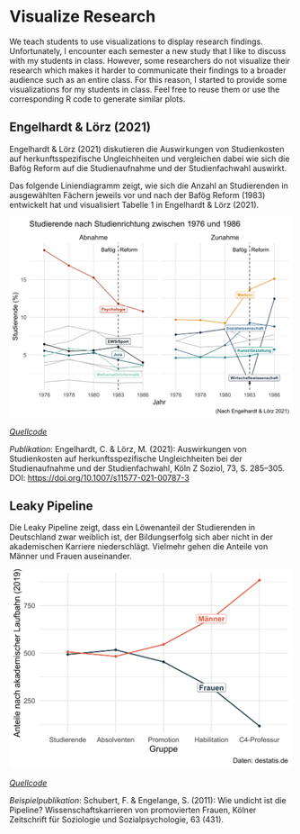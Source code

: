 
<!-- README.md is generated from README.Rmd. Please edit that file -->

# Visualize Research

<!-- badges: start -->
<!-- badges: end -->

We teach students to use visualizations to display research findings.
Unfortunately, I encounter each semester a new study that I like to
discuss with my students in class. However, some researchers do not
visualize their research which makes it harder to communicate their
findings to a broader audience such as an entire class. For this reason,
I started to provide some visualizations for my students in class. Feel
free to reuse them or use the corresponding R code to generate similar
plots.

## Engelhardt & Lörz (2021)

Engelhardt & Lörz (2021) diskutieren die Auswirkungen von Studienkosten
auf herkunftsspezifische Ungleichheiten und vergleichen dabei wie sich
die Bafög Reform auf die Studienaufnahme und der Studienfachwahl
auswirkt.

Das folgende Liniendiagramm zeigt, wie sich die Anzahl an Studierenden
in ausgewählten Fächern jeweils vor und nach der Bafög Reform (1983)
entwickelt hat und visualisiert Tabelle 1 in Engelhardt & Lörz (2021).

![](man/figures/Engelhardt_Loerz_2021.png)

[*Quellcode*](https://github.com/edgar-treischl/VisualizeResearch/blob/master/R/Engelhardt_L%C3%B6rz_2021.R)

*Publikation*: Engelhardt, C. & Lörz, M. (2021): Auswirkungen von
Studienkosten auf herkunftsspezifische Ungleichheiten bei der
Studienaufnahme und der Studienfachwahl, Köln Z Soziol, 73, S. 285–305.
DOI: <https://doi.org/10.1007/s11577-021-00787-3>

## Leaky Pipeline

Die Leaky Pipeline zeigt, dass ein Löwenanteil der Studierenden in
Deutschland zwar weiblich ist, der Bildungserfolg sich aber nicht in der
akademischen Karriere niederschlägt. Vielmehr gehen die Anteile von
Männer und Frauen auseinander.

![The Leaky Pipeline](man/figures/Leaky_Pipeline.png)

[*Quellcode*](https://github.com/edgar-treischl/VisualizeResearch/blob/master/R/Engelhardt_L%C3%B6rz_2021.R)

*Beispielpublikation*: Schubert, F. & Engelange, S. (2011): Wie undicht
ist die Pipeline? Wissenschaftskarrieren von promovierten Frauen, Kölner
Zeitschrift für Soziologie und Sozialpsychologie, 63 (431).
